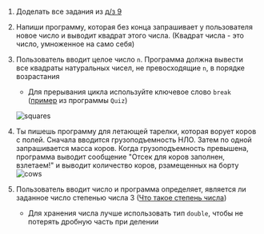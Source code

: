 1. Доделать все задания из [д/з 9](https://github.com/CSharpLords/SharedHomework/tree/master/09)

2. Напиши программу, которая без конца запрашивает у пользователя новое число и выводит квадрат этого числа. (Квадрат числа - это число, умноженное на само себя)

3. Пользователь вводит целое число `n`. Программа должна вывести все квадраты натуральных чисел, не превосходящие `n`, в порядке возрастания

   - Для прерывания цикла используйте ключевое слово `break` ([пример](https://github.com/CSharpLords/SharedHomework/blob/master/09/Quiz/Program.cs#L31) из программы `Quiz`)

   ![squares](https://api.monosnap.com/rpc/file/download?id=hT7Qsr0tES8r67WAm9k1gDMCS9kwSm)

4. Ты пишешь программу для летающей тарелки, которая ворует коров с полей. Сначала вводится грузоподъемность НЛО. Затем по одной запрашивается масса коров. Когда грузоподъемность превышена, программа выводит сообщение "Отсек для коров заполнен, взлетаем!" и выводит количество коров, рзамещенных на борту
   ![cows](http://99px.ru/sstorage/53/2012/02/tmb_34090_5045.jpg)

5. Пользователь вводит число и программа определяет, является ли заданное число степенью числа 3 ([Что такое степень числа](http://www.webmath.ru/poleznoe/formules_18_11.php))

   - Для хранения числа лучше использовать тип `double`, чтобы не потерять дробную часть при делении
